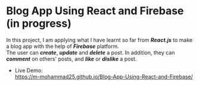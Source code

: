 # Blog App Using React and Firebase (in progress)
In this project, I am applying what I have learnt so far from <b><em>React.js</em></b> to make a blog app with the help of <b><em>Firebase</em></b> platform.<br>
The user can <b><em>create</em></b>, <b><em>update</em></b> and <b><em>delete</em></b> a post. In addition, they can <b><em>comment</em></b> on others' posts, and <b><em>like</em></b> or <b><em>dislike</em></b> a post.<br> 
- Live Demo:<br> https://m-mohammad25.github.io/Blog-App-Using-React-and-Firebase/

